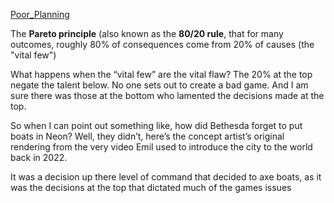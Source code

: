 [Poor_Planning](../Development/Poor_Planning.md)

The **Pareto principle** (also known as the **80/20 rule**, that for many outcomes, roughly 80% of consequences come from 20% of causes (the "vital few")

What happens when the “vital few” are the vital flaw?
The 20% at the top negate the talent below. No one sets out to create a bad game. And I am sure there was those at the bottom who lamented the decisions made at the top.

So when I can point out something like, how did Bethesda forget to put boats in Neon? Well, they didn’t, here’s the concept artist’s original rendering from the very video Emil used to introduce the city to the world back in 2022. 

It was a decision up there level of command that decided to axe boats, as it was the decisions at the top that dictated much of the games issues 